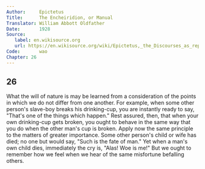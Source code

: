 ```yaml
---
Author:     Epictetus  
Title:      The Encheiridion, or Manual  
Translator: William Abbott Oldfather  
Date:       1928  
Source: 
   label: en.wikisource.org
   url: https://en.wikisource.org/wiki/Epictetus,_the_Discourses_as_reported_by_Arrian,_the_Manual,_and_Fragments/Manual 
Code:       wao  
Chapter: 26
---
```

##  26

What the will of nature is may be learned from a consideration of the points in
which we do not differ from one another. For example, when some other person's
slave-boy breaks his drinking-cup, you are instantly ready to say, "That's one
of the things which happen." Rest assured, then, that when your own
drinking-cup gets broken, you ought to behave in the same way that you do when
the other man's cup is broken. Apply now the same principle to the matters of
greater importance. Some other person's child or wife has died; no one but
would say, "Such is the fate of man." Yet when a man's own child dies,
immediately the cry is, "Alas! Woe is me!" But we ought to remember how we feel
when we hear of the same misfortune befalling others.


